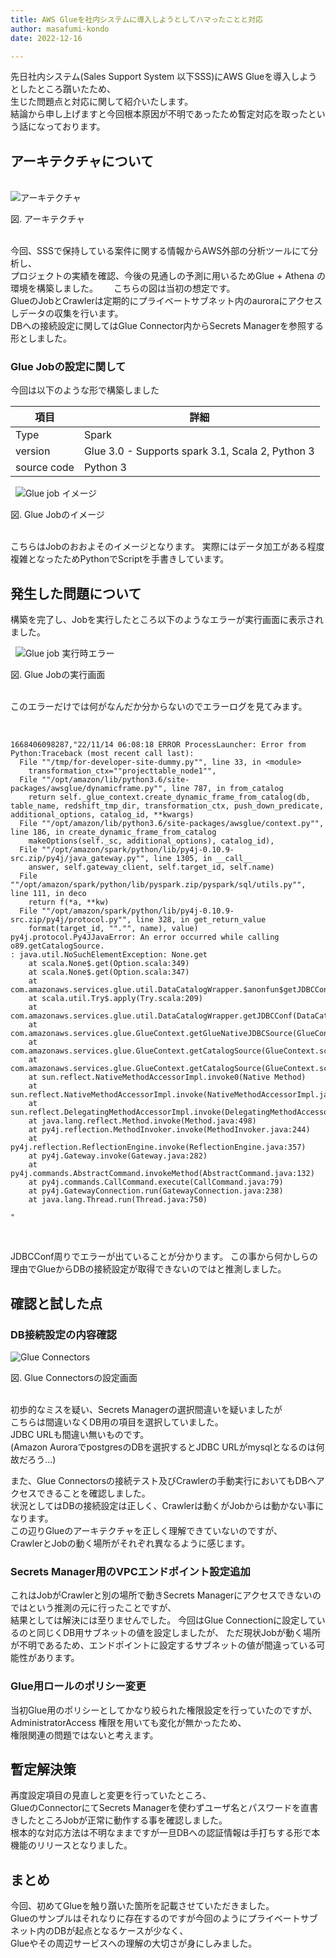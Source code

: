 ```yaml
---
title: AWS Glueを社内システムに導入しようとしてハマったことと対応
author: masafumi-kondo
date: 2022-12-16

---
```


先日社内システム(Sales Support System 以下SSS)にAWS Glueを導入しようとしたところ躓いたため、    
生じた問題点と対応に関して紹介いたします。  
結論から申し上げますと今回根本原因が不明であったため暫定対応を取ったという話になっております。    

## アーキテクチャについて  
&nbsp;  
![アーキテクチャ](/img/sss/glue_for_analisis.png "アーキテクチャ図")  
<div>図. アーキテクチャ</div>
&nbsp;
&nbsp;

今回、SSSで保持している案件に関する情報からAWS外部の分析ツールにて分析し、  
プロジェクトの実績を確認、今後の見通しの予測に用いるためGlue + Athena の環境を構築しました。　　
こちらの図は当初の想定です。  
GlueのJobとCrawlerは定期的にプライベートサブネット内のauroraにアクセスしデータの収集を行います。  
DBへの接続設定に関してはGlue Connector内からSecrets Managerを参照する形としました。  

### Glue Jobの設定に関して  
今回は以下のような形で構築しました  

| 項目          | 詳細                                               |
|-------------|--------------------------------------------------|
| Type        | Spark                                            |
| version     | Glue 3.0 - Supports spark 3.1, Scala 2, Python 3 |
| source code | Python 3                                         |

&nbsp;
![Glue job イメージ](/img/sss/glue_job_image.png "Glue Job イメージ")  
<div>図. Glue Jobのイメージ</div>
&nbsp;
&nbsp;

こちらはJobのおおよそのイメージとなります。
実際にはデータ加工がある程度複雑となったためPythonでScriptを手書きしています。  

## 発生した問題について  
構築を完了し、Jobを実行したところ以下のようなエラーが実行画面に表示されました。    

&nbsp;
![Glue job 実行時エラー](/img/sss/glue_jobs_run_error.png "Glue job 実行時エラー")
<div>図. Glue Jobの実行画面</div>
&nbsp;
&nbsp;

このエラーだけでは何がなんだか分からないのでエラーログを見てみます。  

&nbsp;
```log
1668406098287,"22/11/14 06:08:18 ERROR ProcessLauncher: Error from Python:Traceback (most recent call last):
  File ""/tmp/for-developer-site-dummy.py"", line 33, in <module>
    transformation_ctx=""projecttable_node1"",
  File ""/opt/amazon/lib/python3.6/site-packages/awsglue/dynamicframe.py"", line 787, in from_catalog
    return self._glue_context.create_dynamic_frame_from_catalog(db, table_name, redshift_tmp_dir, transformation_ctx, push_down_predicate, additional_options, catalog_id, **kwargs)
  File ""/opt/amazon/lib/python3.6/site-packages/awsglue/context.py"", line 186, in create_dynamic_frame_from_catalog
    makeOptions(self._sc, additional_options), catalog_id),
  File ""/opt/amazon/spark/python/lib/py4j-0.10.9-src.zip/py4j/java_gateway.py"", line 1305, in __call__
    answer, self.gateway_client, self.target_id, self.name)
  File ""/opt/amazon/spark/python/lib/pyspark.zip/pyspark/sql/utils.py"", line 111, in deco
    return f(*a, **kw)
  File ""/opt/amazon/spark/python/lib/py4j-0.10.9-src.zip/py4j/protocol.py"", line 328, in get_return_value
    format(target_id, ""."", name), value)
py4j.protocol.Py4JJavaError: An error occurred while calling o89.getCatalogSource.
: java.util.NoSuchElementException: None.get
	at scala.None$.get(Option.scala:349)
	at scala.None$.get(Option.scala:347)
	at com.amazonaws.services.glue.util.DataCatalogWrapper.$anonfun$getJDBCConf$1(DataCatalogWrapper.scala:218)
	at scala.util.Try$.apply(Try.scala:209)
	at com.amazonaws.services.glue.util.DataCatalogWrapper.getJDBCConf(DataCatalogWrapper.scala:209)
	at com.amazonaws.services.glue.GlueContext.getGlueNativeJDBCSource(GlueContext.scala:487)
	at com.amazonaws.services.glue.GlueContext.getCatalogSource(GlueContext.scala:320)
	at com.amazonaws.services.glue.GlueContext.getCatalogSource(GlueContext.scala:185)
	at sun.reflect.NativeMethodAccessorImpl.invoke0(Native Method)
	at sun.reflect.NativeMethodAccessorImpl.invoke(NativeMethodAccessorImpl.java:62)
	at sun.reflect.DelegatingMethodAccessorImpl.invoke(DelegatingMethodAccessorImpl.java:43)
	at java.lang.reflect.Method.invoke(Method.java:498)
	at py4j.reflection.MethodInvoker.invoke(MethodInvoker.java:244)
	at py4j.reflection.ReflectionEngine.invoke(ReflectionEngine.java:357)
	at py4j.Gateway.invoke(Gateway.java:282)
	at py4j.commands.AbstractCommand.invokeMethod(AbstractCommand.java:132)
	at py4j.commands.CallCommand.execute(CallCommand.java:79)
	at py4j.GatewayConnection.run(GatewayConnection.java:238)
	at java.lang.Thread.run(Thread.java:750)

"
```
&nbsp;

JDBCConf周りでエラーが出ていることが分かります。
この事から何かしらの理由でGlueからDBの接続設定が取得できないのではと推測しました。  

## 確認と試した点

### DB接続設定の内容確認
![Glue Connectors](/img/sss/glue_jobs_run_error.png "Glue Connectors")
<div>図. Glue Connectorsの設定画面</div>
&nbsp;
&nbsp;

初歩的なミスを疑い、Secrets Managerの選択間違いを疑いましたが  
こちらは間違いなくDB用の項目を選択していました。  
JDBC URLも間違い無いものです。  
(Amazon AuroraでpostgresのDBを選択するとJDBC URLがmysqlとなるのは何故だろう...)  

また、Glue Connectorsの接続テスト及びCrawlerの手動実行においてもDBへアクセスできることを確認しました。    
状況としてはDBの接続設定は正しく、Crawlerは動くがJobからは動かない事になります。    
この辺りGlueのアーキテクチャを正しく理解できていないのですが、    
CrawlerとJobの動く場所がそれぞれ異なるように感じます。  

### Secrets Manager用のVPCエンドポイント設定追加  
これはJobがCrawlerと別の場所で動きSecrets Managerにアクセスできないのではという推測の元に行ったことですが、  
結果としては解決には至りませんでした。
今回はGlue Connectionに設定しているのと同じくDB用サブネットの値を設定しましたが、
ただ現状Jobが動く場所が不明であるため、エンドポイントに設定するサブネットの値が間違っている可能性があります。   

### Glue用ロールのポリシー変更
当初Glue用のポリシーとしてかなり絞られた権限設定を行っていたのですが、    
AdministratorAccess 権限を用いても変化が無かったため、    
権限関連の問題ではないと考えます。  

## 暫定解決策
再度設定項目の見直しと変更を行っていたところ、  
GlueのConnectorにてSecrets Managerを使わずユーザ名とパスワードを直書きしたところJobが正常に動作する事を確認しました。  
根本的な対応方法は不明なままですが一旦DBへの認証情報は手打ちする形で本機能のリリースとなりました。    

## まとめ 
今回、初めてGlueを触り躓いた箇所を記載させていただきました。  
Glueのサンプルはそれなりに存在するのですが今回のようにプライベートサブネット内のDBが起点となるケースが少なく、    
Glueやその周辺サービスへの理解の大切さが身にしみました。


